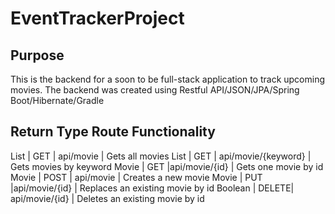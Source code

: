 # EventTrackerProject

## Purpose
This is the backend for a soon to be full-stack application to track upcoming movies. The backend was created using Restful API/JSON/JPA/Spring Boot/Hibernate/Gradle

##  Return Type	Route	Functionality
List<Movie>	| GET   | api/movie	          | Gets all movies
List<Movie>	| GET   | api/movie/{keyword} | Gets movies by keyword
Movie	      | GET   |api/movie/{id}       |	Gets one movie by id
Movie	      | POST  | api/movie	          | Creates a new movie
Movie	      | PUT   |api/movie/{id}	      | Replaces an existing movie by id
Boolean	    | DELETE| api/movie/{id}	    | Deletes an existing movie by id
